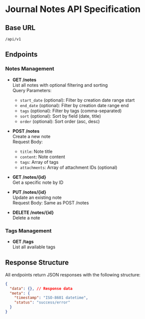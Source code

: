 # Journal Notes API Specification

## Base URL
`/api/v1`

## Endpoints

### Notes Management
- **GET /notes**  
  List all notes with optional filtering and sorting  
  Query Parameters:  
    - `start_date` (optional): Filter by creation date range start  
    - `end_date` (optional): Filter by creation date range end  
    - `tags` (optional): Filter by tags (comma-separated)  
    - `sort` (optional): Sort by field (date, title)  
    - `order` (optional): Sort order (asc, desc)

- **POST /notes**  
  Create a new note  
  Request Body:  
    - `title`: Note title  
    - `content`: Note content  
    - `tags`: Array of tags  
    - `attachments`: Array of attachment IDs (optional)

- **GET /notes/{id}**  
  Get a specific note by ID

- **PUT /notes/{id}**  
  Update an existing note  
  Request Body: Same as POST /notes

- **DELETE /notes/{id}**  
  Delete a note

### Tags Management
- **GET /tags**  
  List all available tags

## Response Structure
All endpoints return JSON responses with the following structure:
```json
{
  "data": {}, // Response data
  "meta": {
    "timestamp": "ISO-8601 datetime",
    "status": "success/error"
  }
}